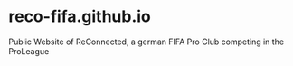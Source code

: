 # reco-fifa.github.io
Public Website of ReConnected, a german FIFA Pro Club competing in the ProLeague
